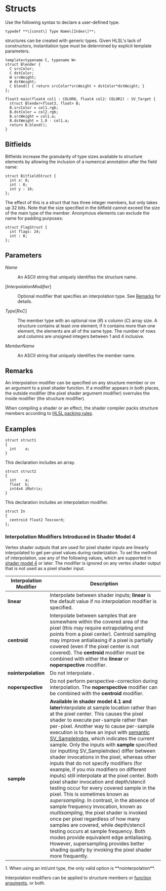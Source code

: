 # Structs

Use the following syntax to declare a user-defined type.

```syntax
typedef **\[const\] Type Name\[Index\]**;
```

structures can be created with generic types. Given HLSL's lack of constructors, instantiation type must be determined by explicit template parameters.

```hlsl
template<typename C, typename W>
struct Blender {
  C srcColor;
  C dstColor;
  W srcWeight;
  W dstWeight;
  C blend() { return srcColor*srcWeight + dstColor*dstWeight; }
};

float3 main(float4 col1 : COLOR0, float4 col2: COLOR2) : SV_Target {
  struct Blender<float3, float> B;
  B.srcColor = col1.rgb;
  B.dstColor = col2.rgb;
  B.srcWeight = col1.a;
  B.dstWeight = 1.0 - col1.a;
  return B.blend();
}
```

## Bitfields

Bitfields increase the granularity of type sizes available to structure elements by allowing the inclusion of a numerical annotation after the field name:

```hlsl
struct BitfieldStruct {
  int x: 8;
  int : 8;
  int y : 16;
};
```

The effect of this is a struct that has three integer members, but only takes up 32 bits. Note that the size specified in the bitfield cannot exceed the size of the main type of the member. Anonymous elements can exclude the name for padding purposes:

```hlsl
struct FlagStruct {
  int flags: 24;
  int : 8;
};
```

## Parameters

<dl> <dt>

<span id="Name"></span><span id="name"></span><span id="NAME"></span>*Name*
</dt> <dd>

An ASCII string that uniquely identifies the structure name.

</dd> <dt>

<span id="_InterpolationModifier_"></span><span id="_interpolationmodifier_"></span><span id="_INTERPOLATIONMODIFIER_"></span>\[*InterpolationModifier*\]
</dt> <dd>

Optional modifier that specifies an interpolation type. See [Remarks](#remarks) for details.

</dd> <dt>

<span id="Type_RxC_"></span><span id="type_rxc_"></span><span id="TYPE_RXC_"></span>*Type*\[*R*x*C*\]
</dt> <dd>

The member type with an optional row (*R*) x column (*C*) array size. A structure contains at least one element; if it contains more than one element, the elements are all of the same type. The number of rows and columns are unsigned integers between 1 and 4 inclusive.

</dd> <dt>

<span id="MemberName"></span><span id="membername"></span><span id="MEMBERNAME"></span>*MemberName*
</dt> <dd>

An ASCII string that uniquely identifies the member name.

</dd> </dl>

## Remarks

An interpolation modifier can be specified on any structure member or on an argument to a pixel shader function. If a modifier appears in both places, the outside modifier (the pixel shader argument modifier) overrules the inside modifier (the structure modifier).

When compiling a shader or an effect, the shader compiler packs structure members according to [HLSL packing rules](dx-graphics-hlsl-packing-rules.md).

## Examples

```
struct struct1
{
  int    a;
}
```



This declaration includes an array.


```
struct struct2
{
  int    a;
  float  b;
  int4x4 iMatrix;
}
```



This declaration includes an interpolation modifier.


```
struct In
{
  centroid float2 Texcoord;
};
```

### Interpolation Modifiers Introduced in Shader Model 4

Vertex shader outputs that are used for pixel shader inputs are linearly interpolated to get per-pixel values during rasterization. To set the method of interpolation, use any of the following values, which are supported in [shader model 4](dx-graphics-hlsl-sm4.md) or later. The modifier is ignored on any vertex shader output that is not used as a pixel shader input.



| Interpolation Modifier | Description                                                                                                                                                                                                                                                                                                                                                                                                                                                                                                                                                                                                                                                                                                                                                                                                                                                                                                                                                                                                                                                                                                                                                                              |
|------------------------|------------------------------------------------------------------------------------------------------------------------------------------------------------------------------------------------------------------------------------------------------------------------------------------------------------------------------------------------------------------------------------------------------------------------------------------------------------------------------------------------------------------------------------------------------------------------------------------------------------------------------------------------------------------------------------------------------------------------------------------------------------------------------------------------------------------------------------------------------------------------------------------------------------------------------------------------------------------------------------------------------------------------------------------------------------------------------------------------------------------------------------------------------------------------------------------|
| **linear**             | Interpolate between shader inputs; **linear** is the default value if no interpolation modifier is specified.                                                                                                                                                                                                                                                                                                                                                                                                                                                                                                                                                                                                                                                                                                                                                                                                                                                                                                                                                                                                                                                                            |
| **centroid**           | Interpolate between samples that are somewhere within the covered area of the pixel (this may require extrapolating end points from a pixel center). Centroid sampling may improve antialiasing if a pixel is partially covered (even if the pixel center is not covered). The **centroid** modifier must be combined with either the **linear** or **noperspective** modifier.                                                                                                                                                                                                                                                                                                                                                                                                                                                                                                                                                                                                                                                                                                                                                                                                          |
| **nointerpolation**    | Do not interpolate .                                                                                                                                                                                                                                                                                                                                                                                                                                                                                                                                                                                                                                                                                                                                                                                                                                                                                                                                                                                                                                                                                                                                                                     |
| **noperspective**      | Do not perform perspective-correction during interpolation. The **noperspective** modifier can be combined with the **centroid** modifier.                                                                                                                                                                                                                                                                                                                                                                                                                                                                                                                                                                                                                                                                                                                                                                                                                                                                                                                                                                                                                                               |
| **sample**             | **Available in shader model 4.1 and later**Interpolate at sample location rather than at the pixel center. This causes the pixel shader to execute per-sample rather than per-pixel. Another way to cause per-sample execution is to have an input with [semantic SV\_SampleIndex](dx-graphics-hlsl-semantics.md), which indicates the current sample. Only the inputs with **sample** specified (or inputting SV\_SampleIndex) differ between shader invocations in the pixel, whereas other inputs that do not specify modifiers (for example, if you mix modifiers on different inputs) still interpolate at the pixel center. Both pixel shader invocation and depth/stencil testing occur for every covered sample in the pixel. This is sometimes known as *supersampling*. In contrast, in the absence of sample frequency invocation, known as *multisampling*, the pixel shader is invoked once per pixel regardless of how many samples are covered, while depth/stencil testing occurs at sample frequency. Both modes provide equivalent edge antialiasing. However, supersampling provides better shading quality by invoking the pixel shader more frequently.<br/> |



 

<dl> 1. When using an int/uint type, the only valid option is **nointerpolation**.  
</dl>

Interpolation modifiers can be applied to structure members or [function arguments](dx-graphics-hlsl-function-parameters.md), or both.